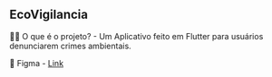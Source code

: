 ## EcoVigilancia

🙋‍♀️ O que é o projeto? - Um Aplicativo feito em Flutter para usuários denunciarem crimes ambientais.

🎨 Figma - [Link](https://www.figma.com/file/U5tTDj3IhN1lsCF3Nwk0tq/EcoVigil%C3%A2ncia?type=whiteboard&node-id=0-1&t=ewbORMxkowccwMQz-0)
